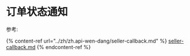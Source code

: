 # 订单状态通知

参考:

{% content-ref url="../zh/zh.api-wen-dang/seller-callback.md" %}
[seller-callback.md](../zh/zh.api-wen-dang/seller-callback.md)
{% endcontent-ref %}
